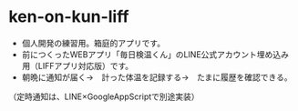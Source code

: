 # ken-on-kun-liff

* 個人開発の練習用。箱庭的アプリです。
* 前につくったWEBアプリ「毎日検温くん」のLINE公式アカウント埋め込み用（LIFFアプリ対応版）です。
* 朝晩に通知が届く→　計った体温を記録する→　たまに履歴を確認できる。

（定時通知は、LINE×GoogleAppScriptで別途実装）
